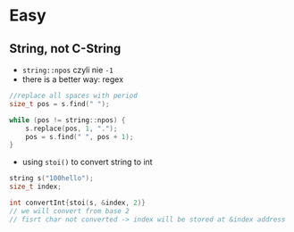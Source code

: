 # Easy

## String, not C-String

* `string::npos` czyli nie `-1` 
* there is a better way: regex

```cpp
//replace all spaces with period
size_t pos = s.find(" ");

while (pos != string::npos) {
    s.replace(pos, 1, ".");
    pos = s.find(" ", pos + 1);
}
```

* using `stoi()` to convert string to int

```cpp
string s("100hello");
size_t index;

int convertInt{stoi(s, &index, 2)}
// we will convert from base 2
// fisrt char not converted -> index will be stored at &index address
```


